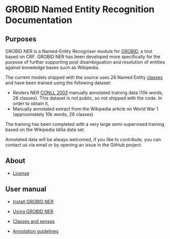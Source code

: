 # GROBID Named Entity Recognition Documentation

## Purposes

GROBID NER is a Named-Entity Recogniser module for [GROBID](https://raw.github.com/kermitt2/grobid), a tool based on CRF.
GROBID NER has been developed more specifically for the purpose of further supporting post disambiguation and resolution of entities against knowledge bases such as Wikipedia.
 
The current models shipped with the source uses 26 Named Entity [classes](classes-ane-senses.md) and have been trained using the following dataset: 
- Reuters NER [CONLL 2003](http://www.cnts.ua.ac.be/conll2003/ner/) manually annotated training data (10k words, 26 classes). This dataset is not public, so not shipped with the code. In order to obtain it, 
- Manually annotated extract from the Wikipedia article on World War 1 (approximately 10k words, 26 classes)

The training has been completed with a very large semi-supervised training based on the Wikipedia Idilia data set. 

Annotated data will be always welcomed, if you like to contribute, you can contact us via email or by opening an issue in the GitHub project.

## About

* [License](License.md)

## User manual

* [Install GROBID NER](build-and-install.md)

* [Using GROBID NER](using-grobid-ner.md)

* [Classes and senses](classes-and-senses.md)

* [Annotation guidelines](annotation-guidelines.md)

